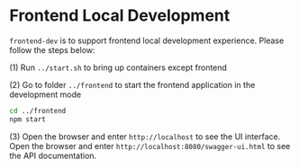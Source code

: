 # Frontend Local Development

`frontend-dev` is to support frontend local development experience. Please follow the steps below:

(1) Run `../start.sh` to bring up containers except frontend

(2) Go to folder `../frontend` to start the frontend application in the development mode
```bash
cd ../frontend
npm start
```

(3) Open the browser and enter `http://localhost` to see the UI interface.
Open the browser and enter `http://localhost:8080/swagger-ui.html` to see the API documentation.
